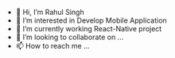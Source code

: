 - 👋 Hi, I’m Rahul Singh
- 👀 I’m interested in Develop Mobile Application
- 🌱 I’m currently working React-Native project
- 💞️ I’m looking to collaborate on ...
- 📫 How to reach me ...

<!---
RAHUL8757/RAHUL8757 is a ✨ special ✨ repository because its `README.md` (this file) appears on your GitHub profile.
You can click the Preview link to take a look at your changes.
--->
